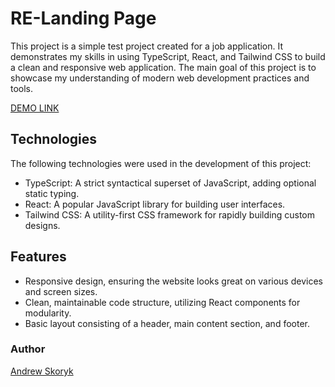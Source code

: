 # RE-Landing Page

This project is a simple test project created for a job application. It demonstrates my skills in using TypeScript, React, and Tailwind CSS to build a clean and responsive web application. The main goal of this project is to showcase my understanding of modern web development practices and tools.

[DEMO LINK](https://Andrew-Skoryk.github.io/re-landing)

## Technologies

The following technologies were used in the development of this project:

- TypeScript: A strict syntactical superset of JavaScript, adding optional static typing.
- React: A popular JavaScript library for building user interfaces.
- Tailwind CSS: A utility-first CSS framework for rapidly building custom designs.

## Features

- Responsive design, ensuring the website looks great on various devices and screen sizes.
- Clean, maintainable code structure, utilizing React components for modularity.
- Basic layout consisting of a header, main content section, and footer.

### Author

[Andrew Skoryk](https://github.com/Andrew-Skoryk)
